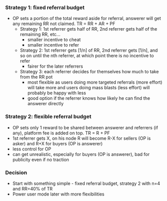 ### Strategy 1: fixed referral budget
- OP sets a portion of the total reward aside for referral, answerer will get any remaining RR not claimed. TR = RR + AR + PF
  - Strategy 1: 1st referrer gets half of RR, 2nd referrer gets half of the remaining RR, etc...
    - smaller incentive to cheat
    - smaller incentive to refer
  - Strategy 2: 1st referrer gets [1/n] of RR, 2nd referrer gets [1/n], and so on until the nth referrer, at which point there is no incentive to refer
    - fairer for the later referrers 
  - Strategy 3: each referrer decides for themselves how much to take from the RR pot
    - most flexible as users doing more targeted referrals (more effort) will take more and users doing mass blasts (less effort) will probably be happy with less
    - good option if the referrer knows how likely he can find the answerer directly

### Strategy 2: flexible referral budget
- OP sets only 1 reward to be shared between answerer and referrers (if any), platform fee is added on top. TR = R + PF
- 1st referrer gets X, on his node R will become R-X for sellers (OP is asker) and R+X for buyers (OP is answerer)
- less control for OP
- can get unrealistic, especially for buyers (OP is answerer), bad for publicity even if no traction


### Decision
 - Start with something simple - fixed referral budget, strategy 2 with n=4 and RR=40% of TR
 - Power user mode later with more flexibilities
